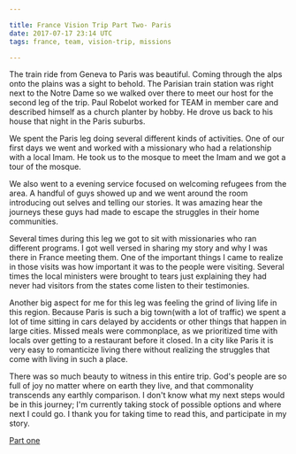 ```yaml
---

title: France Vision Trip Part Two- Paris
date: 2017-07-17 23:14 UTC
tags: france, team, vision-trip, missions

---
```


The train ride from Geneva to Paris was beautiful. Coming through the alps onto the plains was a sight to behold.  The Parisian train station was right next to the Notre Dame so we walked over there to meet our host for the second leg of the trip. Paul Robelot worked for TEAM in member care and described himself as a church planter by hobby. He drove us back to his house that night in the Paris suburbs. 

We spent the Paris leg doing several different kinds of activities. One of our first days we went and worked with a  missionary who had a relationship with a local Imam. He took us to the mosque to meet the Imam and we got a tour of the mosque. 

We also went to a evening service focused on welcoming refugees from the area. A handful of guys showed up and we went around the room introducing out selves and telling our stories. It was amazing hear the journeys these guys had made to escape the struggles in their home communities. 

Several times during this leg we got to sit with missionaries who ran different programs. I got well versed in sharing my story and why I was there in France meeting them. One of the important things I came to realize in those visits was how important it was to the people were visiting. Several times the local ministers were brought to tears just explaining they had never had visitors from the states come listen to their testimonies.

Another big aspect for me for this leg was feeling the grind of living life in this region. Because Paris is such a big town(with a lot of traffic) we spent a lot of time sitting in cars delayed by accidents or other things that happen in large cities. Missed meals were commonplace, as we prioritized time with locals over getting to a restaurant before it closed. In a city like Paris it is very easy to romanticize living there without realizing the struggles that come with living in such a place.   


There was so much beauty to witness in this entire trip. God's people are so full of joy no matter where on earth they live, and that commonality transcends any earthly comparison. I don't know what my next steps would be in this journey; I'm currently taking stock of possible options and where next I could go. I thank you for taking time to read this, and participate in my story.   

[Part one](../07/france-trip-part-one.html) 
